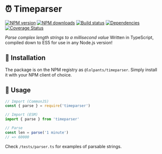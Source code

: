 # ⏰ Timeparser
[![NPM version](https://img.shields.io/npm/v/@lolpants/timeparser.svg?maxAge=3600)](https://www.npmjs.com/package/@lolpants/timeparser)
[![NPM downloads](https://img.shields.io/npm/dt/@lolpants/timeparser.svg?maxAge=3600)](https://www.npmjs.com/package/@lolpants/timeparser)
[![Build status](https://travis-ci.com/lolPants/timeparser.svg)](https://travis-ci.com/lolPants/timeparser)
[![Dependencies](https://img.shields.io/david/lolpants/timeparser.svg?maxAge=3600)](https://david-dm.org/lolpants/timeparser)
[![Coverage Status](https://coveralls.io/repos/github/lolPants/timeparser/badge.svg?branch=master)](https://coveralls.io/github/lolPants/timeparser?branch=master)

_Parse complex length strings to a millisecond value_
Written in TypeScript, compiled down to ES5 for use in any Node.js version!

## 💾 Installation
The package is on the NPM registry as `@lolpants/timeparser`. Simply install it with your NPM client of choice.

## 🔧 Usage
```ts
// Import (CommonJS)
const { parse } = require('timeparser')

// Import (ESM)
import { parse } from 'timeparser'

// Parse
const len = parse('1 minute')
// => 60000
```

Check `/tests/parser.ts` for examples of parsable strings.
